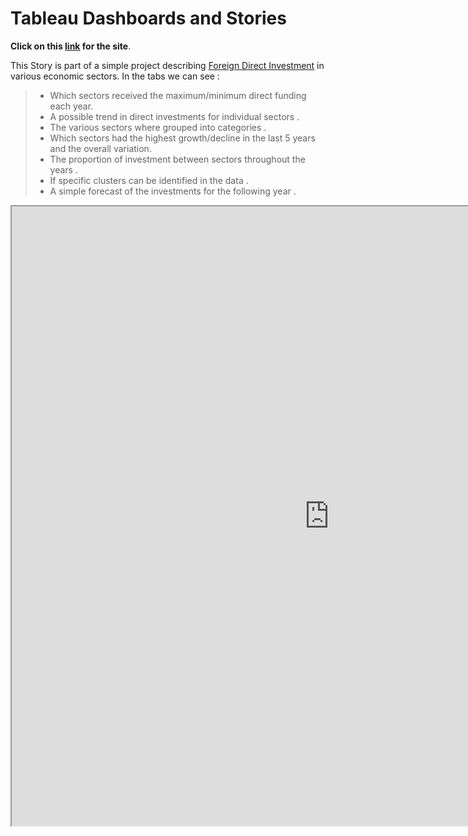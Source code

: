 # Tableau Dashboards and Stories

**Click on this [link](https://achatzia.github.io/Tableau/) for the site**.

This Story is part of a simple project describing [Foreign Direct Investment](https://en.wikipedia.org/wiki/Foreign_direct_investment) in various economic sectors.
In the tabs we can see :
>- Which sectors received the maximum/minimum direct funding each year.
>- A possible trend in direct investments for individual sectors .
>- The various sectors where grouped into categories .
>- Which sectors had the highest growth/decline in the last 5 years and the overall variation.
>- The proportion of investment between sectors throughout the years .
>- If specific clusters can be identified in the data .
>- A simple forecast of the investments for the following year .

<iframe src="https://public.tableau.com/views/ForeignDirectInvestmentStory/FDIStory?:showVizHome=no&:embed=true" width="1016" height="991"></iframe>
